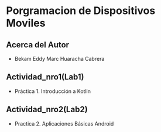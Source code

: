 # Porgramacion de Dispositivos Moviles

## Acerca del Autor
- Bekam Eddy Marc Huaracha Cabrera

## Actividad_nro1(Lab1)
- Práctica 1. Introducción a Kotlin
## Actividad_nro2(Lab2)
- Practica 2. Aplicaciones Básicas Android
